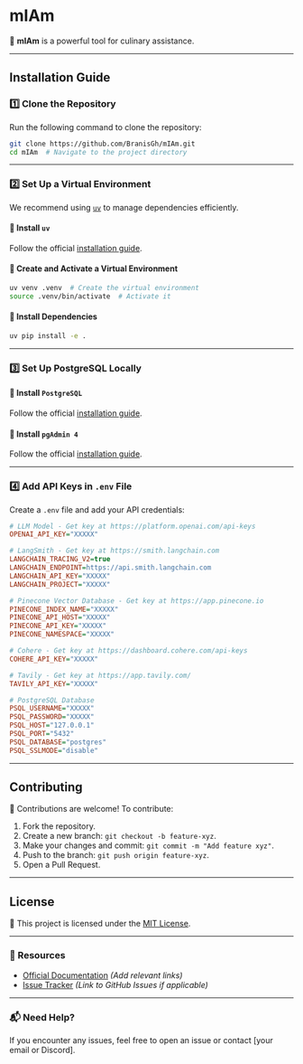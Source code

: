 # **mIAm**

🚀 **mIAm** is a powerful tool for culinary assistance.

---

## **Installation Guide**

### **1️⃣ Clone the Repository**
Run the following command to clone the repository:
```bash
git clone https://github.com/BranisGh/mIAm.git
cd mIAm  # Navigate to the project directory
```

---

### **2️⃣ Set Up a Virtual Environment**
We recommend using [`uv`](https://docs.astral.sh/uv/getting-started/installation/) to manage dependencies efficiently.

#### **🔹 Install `uv`**
Follow the official [installation guide](https://docs.astral.sh/uv/getting-started/installation/).

#### **🔹 Create and Activate a Virtual Environment**
```bash
uv venv .venv  # Create the virtual environment
source .venv/bin/activate  # Activate it
```

#### **🔹 Install Dependencies**
```bash
uv pip install -e .
```

---

### **3️⃣ Set Up PostgreSQL Locally**
#### **🔹 Install `PostgreSQL`**
Follow the official [installation guide](https://www.postgresql.org/download/).

#### **🔹 Install `pgAdmin 4`**
Follow the official [installation guide](https://www.pgadmin.org/download/).

---

### **4️⃣ Add API Keys in `.env` File**
Create a `.env` file and add your API credentials:
```ini
# LLM Model - Get key at https://platform.openai.com/api-keys
OPENAI_API_KEY="XXXXX"

# LangSmith - Get key at https://smith.langchain.com
LANGCHAIN_TRACING_V2=true
LANGCHAIN_ENDPOINT=https://api.smith.langchain.com
LANGCHAIN_API_KEY="XXXXX"
LANGCHAIN_PROJECT="XXXXX"

# Pinecone Vector Database - Get key at https://app.pinecone.io
PINECONE_INDEX_NAME="XXXXX"
PINECONE_API_HOST="XXXXX"
PINECONE_API_KEY="XXXXX"
PINECONE_NAMESPACE="XXXXX"

# Cohere - Get key at https://dashboard.cohere.com/api-keys
COHERE_API_KEY="XXXXX"

# Tavily - Get key at https://app.tavily.com/
TAVILY_API_KEY="XXXXX"

# PostgreSQL Database
PSQL_USERNAME="XXXXX"
PSQL_PASSWORD="XXXXX"
PSQL_HOST="127.0.0.1"
PSQL_PORT="5432"
PSQL_DATABASE="postgres"
PSQL_SSLMODE="disable"
```
---

## **Contributing**
🤝 Contributions are welcome! To contribute:
1. Fork the repository.
2. Create a new branch: `git checkout -b feature-xyz`.
3. Make your changes and commit: `git commit -m "Add feature xyz"`.
4. Push to the branch: `git push origin feature-xyz`.
5. Open a Pull Request.

---

## **License**
📝 This project is licensed under the [MIT License](LICENSE).

---

### **🔗 Resources**
- [Official Documentation](#) *(Add relevant links)*
- [Issue Tracker](#) *(Link to GitHub Issues if applicable)*

---

### **📬 Need Help?**
If you encounter any issues, feel free to open an issue or contact [your email or Discord].

